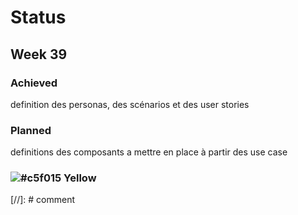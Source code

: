 # Status

## Week 39 

### Achieved

definition des personas, des scénarios et des user stories

### Planned

definitions des composants a mettre en place à partir des use case 

### ![#c5f015](https://placehold.it/15/c5f015/000000?text=+)  Yellow

[//]: # comment